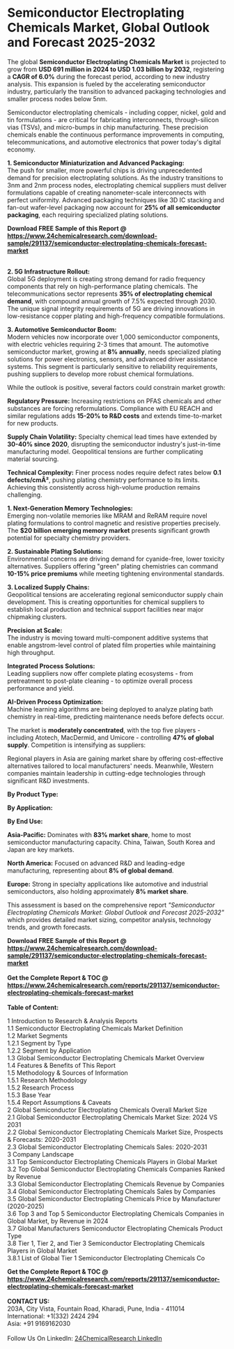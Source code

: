 <h1>Semiconductor Electroplating Chemicals Market, Global Outlook and Forecast 2025-2032</h1><p>The global <strong>Semiconductor Electroplating Chemicals Market</strong> is projected to grow from <strong>USD 691 million in 2024 to USD 1.03 billion by 2032</strong>, registering a <strong>CAGR of 6.0%</strong> during the forecast period, according to new industry analysis. This expansion is fueled by the accelerating semiconductor industry, particularly the transition to advanced packaging technologies and smaller process nodes below 5nm.</p><p>Semiconductor electroplating chemicals - including copper, nickel, gold and tin formulations - are critical for fabricating interconnects, through-silicon vias (TSVs), and micro-bumps in chip manufacturing. These precision chemicals enable the continuous performance improvements in computing, telecommunications, and automotive electronics that power today's digital economy.</p><p><strong>1. Semiconductor Miniaturization and Advanced Packaging:</strong><br>
The push for smaller, more powerful chips is driving unprecedented demand for precision electroplating solutions. As the industry transitions to 3nm and 2nm process nodes, electroplating chemical suppliers must deliver formulations capable of creating nanometer-scale interconnects with perfect uniformity. Advanced packaging techniques like 3D IC stacking and fan-out wafer-level packaging now account for <strong>25% of all semiconductor packaging</strong>, each requiring specialized plating solutions.</p><div><b>Download FREE Sample of this Report @ 
            <a href="https://www.24chemicalresearch.com/download-sample/291137/semiconductor-electroplating-chemicals-forecast-market">
            https://www.24chemicalresearch.com/download-sample/291137/semiconductor-electroplating-chemicals-forecast-market</a></b></div><br><p><strong>2. 5G Infrastructure Rollout:</strong><br>
Global 5G deployment is creating strong demand for radio frequency components that rely on high-performance plating chemicals. The telecommunications sector represents <strong>35% of electroplating chemical demand</strong>, with compound annual growth of 7.5% expected through 2030. The unique signal integrity requirements of 5G are driving innovations in low-resistance copper plating and high-frequency compatible formulations.</p><p><strong>3. Automotive Semiconductor Boom:</strong><br>
Modern vehicles now incorporate over 1,000 semiconductor components, with electric vehicles requiring 2-3 times that amount. The automotive semiconductor market, growing at <strong>8% annually</strong>, needs specialized plating solutions for power electronics, sensors, and advanced driver assistance systems. This segment is particularly sensitive to reliability requirements, pushing suppliers to develop more robust chemical formulations.</p><p>While the outlook is positive, several factors could constrain market growth:</p><p><strong>Regulatory Pressure:</strong> Increasing restrictions on PFAS chemicals and other substances are forcing reformulations. Compliance with EU REACH and similar regulations adds <strong>15-20% to R&amp;D costs</strong> and extends time-to-market for new products.</p><p><strong>Supply Chain Volatility:</strong> Specialty chemical lead times have extended by <strong>30-40% since 2020</strong>, disrupting the semiconductor industry's just-in-time manufacturing model. Geopolitical tensions are further complicating material sourcing.</p><p><strong>Technical Complexity:</strong> Finer process nodes require defect rates below <strong>0.1 defects/cmÂ²</strong>, pushing plating chemistry performance to its limits. Achieving this consistently across high-volume production remains challenging.</p><p><strong>1. Next-Generation Memory Technologies:</strong><br>
Emerging non-volatile memories like MRAM and ReRAM require novel plating formulations to control magnetic and resistive properties precisely. The <strong>$20 billion emerging memory market</strong> presents significant growth potential for specialty chemistry providers.</p><p><strong>2. Sustainable Plating Solutions:</strong><br>
Environmental concerns are driving demand for cyanide-free, lower toxicity alternatives. Suppliers offering "green" plating chemistries can command <strong>10-15% price premiums</strong> while meeting tightening environmental standards.</p><p><strong>3. Localized Supply Chains:</strong><br>
Geopolitical tensions are accelerating regional semiconductor supply chain development. This is creating opportunities for chemical suppliers to establish local production and technical support facilities near major chipmaking clusters.</p><p><strong>Precision at Scale:</strong><br>
The industry is moving toward multi-component additive systems that enable angstrom-level control of plated film properties while maintaining high throughput.</p><p><strong>Integrated Process Solutions:</strong><br>
Leading suppliers now offer complete plating ecosystems - from pretreatment to post-plate cleaning - to optimize overall process performance and yield.</p><p><strong>AI-Driven Process Optimization:</strong><br>
Machine learning algorithms are being deployed to analyze plating bath chemistry in real-time, predicting maintenance needs before defects occur.</p><p>The market is <strong>moderately concentrated</strong>, with the top five players - including Atotech, MacDermid, and Umicore - controlling <strong>47% of global supply</strong>. Competition is intensifying as suppliers:</p><p>Regional players in Asia are gaining market share by offering cost-effective alternatives tailored to local manufacturers' needs. Meanwhile, Western companies maintain leadership in cutting-edge technologies through significant R&amp;D investments.</p><p><strong>By Product Type:</strong></p><p><strong>By Application:</strong></p><p><strong>By End Use:</strong></p><p><strong>Asia-Pacific:</strong> Dominates with <strong>83% market share</strong>, home to most semiconductor manufacturing capacity. China, Taiwan, South Korea and Japan are key markets.</p><p><strong>North America:</strong> Focused on advanced R&amp;D and leading-edge manufacturing, representing about <strong>8% of global demand</strong>.</p><p><strong>Europe:</strong> Strong in specialty applications like automotive and industrial semiconductors, also holding approximately <strong>8% market share</strong>.</p><p>This assessment is based on the comprehensive report <em>"Semiconductor Electroplating Chemicals Market: Global Outlook and Forecast 2025-2032"</em> which provides detailed market sizing, competitor analysis, technology trends, and growth forecasts.</p><div><b>Download FREE Sample of this Report @ 
            <a href="https://www.24chemicalresearch.com/download-sample/291137/semiconductor-electroplating-chemicals-forecast-market">
            https://www.24chemicalresearch.com/download-sample/291137/semiconductor-electroplating-chemicals-forecast-market</a></b></div><br><div><b>Get the Complete Report & TOC @ 
            <a href="https://www.24chemicalresearch.com/reports/291137/semiconductor-electroplating-chemicals-forecast-market">
            https://www.24chemicalresearch.com/reports/291137/semiconductor-electroplating-chemicals-forecast-market</a></b></div><br>
            <b>Table of Content:</b><p>1 Introduction to Research & Analysis Reports<br />
 1.1 Semiconductor Electroplating Chemicals Market Definition<br />
 1.2 Market Segments<br />
 1.2.1 Segment by Type<br />
 1.2.2 Segment by Application<br />
 1.3 Global Semiconductor Electroplating Chemicals Market Overview<br />
 1.4 Features & Benefits of This Report<br />
 1.5 Methodology & Sources of Information<br />
 1.5.1 Research Methodology<br />
 1.5.2 Research Process<br />
 1.5.3 Base Year<br />
 1.5.4 Report Assumptions & Caveats<br />
2 Global Semiconductor Electroplating Chemicals Overall Market Size<br />
 2.1 Global Semiconductor Electroplating Chemicals Market Size: 2024 VS 2031<br />
 2.2 Global Semiconductor Electroplating Chemicals Market Size, Prospects & Forecasts: 2020-2031<br />
 2.3 Global Semiconductor Electroplating Chemicals Sales: 2020-2031<br />
3 Company Landscape<br />
 3.1 Top Semiconductor Electroplating Chemicals Players in Global Market<br />
 3.2 Top Global Semiconductor Electroplating Chemicals Companies Ranked by Revenue<br />
 3.3 Global Semiconductor Electroplating Chemicals Revenue by Companies<br />
 3.4 Global Semiconductor Electroplating Chemicals Sales by Companies<br />
 3.5 Global Semiconductor Electroplating Chemicals Price by Manufacturer (2020-2025)<br />
 3.6 Top 3 and Top 5 Semiconductor Electroplating Chemicals Companies in Global Market, by Revenue in 2024<br />
 3.7 Global Manufacturers Semiconductor Electroplating Chemicals Product Type<br />
 3.8 Tier 1, Tier 2, and Tier 3 Semiconductor Electroplating Chemicals Players in Global Market<br />
 3.8.1 List of Global Tier 1 Semiconductor Electroplating Chemicals Co</p><div><b>Get the Complete Report & TOC @ 
            <a href="https://www.24chemicalresearch.com/reports/291137/semiconductor-electroplating-chemicals-forecast-market">
            https://www.24chemicalresearch.com/reports/291137/semiconductor-electroplating-chemicals-forecast-market</a></b></div><br><b>CONTACT US:</b><br>
            203A, City Vista, Fountain Road, Kharadi, Pune, India - 411014<br>
            International: +1(332) 2424 294<br>
            Asia: +91 9169162030 <br><br>
            Follow Us On LinkedIn: <a href="https://www.linkedin.com/company/24chemicalresearch/">24ChemicalResearch LinkedIn</a>